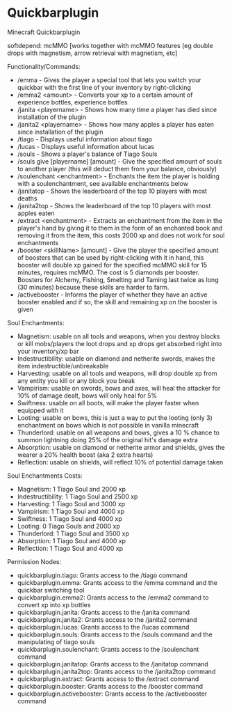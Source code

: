 # Quickbarplugin
Minecraft Quickbarplugin

softdepend: mcMMO \[works together with mcMMO features (eg double drops with magnetism, arrow retrieval with magnetism, etc\]

Functionality/Commands:
- /emma - Gives the player a special tool that lets you switch your quickbar with the first line of your inventory by right-clicking
- /emma2 \<amount\> - Converts your xp to a certain amount of experience bottles, experience bottles
- /janita \<playername\> - Shows how many time a player has died since installation of the plugin
- /janita2 \<playername\> - Shows how many apples a player has eaten since installation of the plugin
- /tiago - Displays useful information about tiago
- /lucas - Displays useful information about lucas
- /souls - Shows a player's balance of Tiago Souls
- /souls give \[playername\] \[amount\] - Give the specified amount of souls to another player (this will deduct them from your balance, obviously)
- /soulenchant \<enchantment\> - Enchants the item the player is holding with a soulenchantment, see available enchantments below
- /janitatop - Shows the leaderboard of the top 10 players with most deaths
- /janita2top - Shows the leaderboard of the top 10 players with most apples eaten
- /extract \<enchantment\> - Extracts an enchantment from the item in the player's hand by giving it to them in the form of an enchanted book and removing it from the item, this costs 2000 xp and does not work for soul enchantments
- /booster \<skillName\> \[amount\] - Give the player the specified amount of boosters that can be used by right-clicking with it in hand, this booster will double xp gained for the specified mcMMO skill for 15 minutes, requires mcMMO. The cost is 5 diamonds per booster. Boosters for Alchemy, Fishing, Smelting and Taming last twice as long (30 minutes) because these skills are harder to farm.
- /activebooster - Informs the player of whether they have an active booster enabled and if so, the skill and remaining xp on the booster is given

Soul Enchantments:
- Magnetism: usable on all tools and weapons, when you destroy blocks or kill mobs/players the loot drops and xp drops get absorbed right into your inventory/xp bar
- Indestructibility: usable on diamond and netherite swords, makes the item indestructible/unbreakable
- Harvesting: usable on all tools and weapons, will drop double xp from any entity you kill or any block you break
- Vampirism: usable on swords, bows and axes, will heal the attacker for 10% of damage dealt, bows will only heal for 5%
- Swiftness: usable on all boots, will make the player faster when equipped with it
- Looting: usable on bows, this is just a way to put the looting (only 3) enchantment on bows which is not possible in vanilla minecraft
- Thunderlord: usable on all weapons and bows, gives a 10 % chance to summon lightning doing 25% of the original hit's damage extra
- Absorption: usable on diamond or netherite armor and shields, gives the wearer a 20% health boost (aka 2 extra hearts)
- Reflection: usable on shields, will reflect 10% of potential damage taken

Soul Enchantments Costs:
- Magnetism: 1 Tiago Soul and 2000 xp
- Indestructibility: 1 Tiago Soul and 2500 xp
- Harvesting: 1 Tiago Soul and 3000 xp
- Vampirism: 1 Tiago Soul and 4000 xp
- Swiftness: 1 Tiago Soul and 4000 xp
- Looting: 0 Tiago Souls and 2000 xp
- Thunderlord: 1 Tiago Soul and 3500 xp
- Absorption: 1 Tiago Soul and 4000 xp
- Reflection: 1 Tiago Soul and 4000 xp

Permission Nodes:
- quickbarplugin.tiago: Grants access to the /tiago command
- quickbarplugin.emma: Grants access to the /emma command and the quickbar switching tool
- quickbarplugin.emma2: Grants access to the /emma2 command to convert xp into xp bottles
- quickbarplugin.janita: Grants access to the /janita command
- quickbarplugin.janita2: Grants access to the /janita2 command
- quickbarplugin.lucas: Grants access to the /lucas command
- quickbarplugin.souls: Grants access to the /souls command and the manipulating of tiago souls
- quickbarplugin.soulenchant: Grants access to the /soulenchant command
- quickbarplugin.janitatop: Grants access to the /janitatop command
- quickbarplugin.janita2top: Grants access to the /janita2top command
- quickbarplugin.extract: Grants access to the /extract command
- quickbarplugin.booster: Grants access to the /booster command
- quickbarplugin.activebooster: Grants access to the /activebooster command
